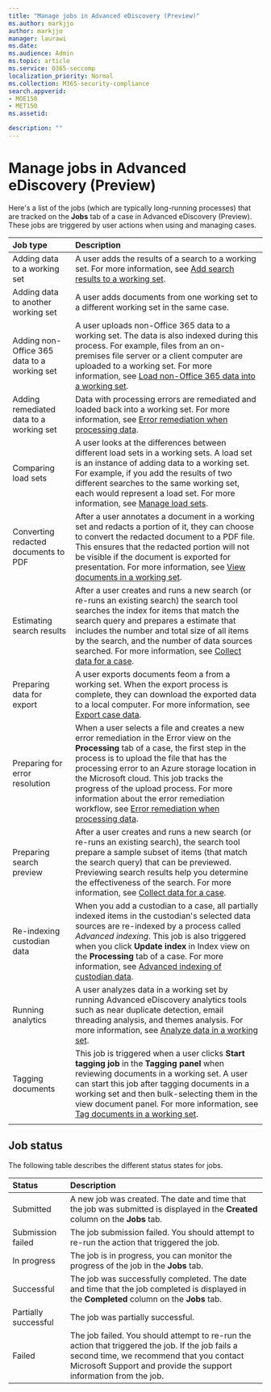 ```yaml
---
title: "Manage jobs in Advanced eDiscovery (Preview)"
ms.author: markjjo
author: markjjo
manager: laurawi
ms.date: 
ms.audience: Admin
ms.topic: article
ms.service: O365-seccomp
localization_priority: Normal
ms.collection: M365-security-compliance 
search.appverid: 
- MOE150
- MET150
ms.assetid: 

description: ""
---
```


# Manage jobs in Advanced eDiscovery (Preview)

Here's a list of the jobs (which are typically long-running processes) that are tracked on the **Jobs** tab of a case in Advanced eDiscovery (Preview). These jobs are triggered by user actions when using and managing cases.

| Job type           | Description     |
| :----------------- | :----------     |
|Adding data to a working set | A user adds the results of a search to a working set.  For more information, see [Add search results to a working set](add-data-to-working-set.md). |
|Adding data to another working set | A user adds documents from one working set to a different working set in the same case.|
|Adding non-Office 365 data to a working set | A user uploads non-Office 365 data to a working set. The data is also indexed during this process. For example, files from an on-premises file server or a client computer are uploaded to a working set. For more information, see [Load non-Office 365 data into a working set](load-non-office365-data.md).| 
|Adding remediated data to a working set | Data with processing errors are remediated and loaded back into a working set. For more information, see [Error remediation when processing data](error-remediation.md). | 
|Comparing load sets | A user looks at the differences between different load sets in a working sets. A load set is an instance of adding data to a working set. For example, if you add the results of two different searches to the same working set, each would represent a load set. For more information, see [Manage load sets](manage-load-sets.md). |
|Converting redacted documents to PDF|After a user annotates a document in a working set and redacts a portion of it, they can choose to convert the redacted document to a PDF file. This ensures that the redacted portion will not be visible if the document is exported for presentation. For more information, see [View documents in a working set](annotating-and-redacting-documents.md). |
|Estimating search results | After a user creates and runs a new search (or re-runs an existing search) the search tool searches the index for items that match the search query and prepares a estimate that includes the number and total size of all items by the search, and the number of data sources searched.  For more information, see [Collect data for a case](collecting-data-for-ediscovery.md). | 
|Preparing data for export | A user exports documents feom a from a working set. When the export process is complete, they can download the exported data to a local computer. For more information, see [Export case data](exporting-data-ediscover20.md). | 
|Preparing for error resolution |When a user selects a file and creates a new error remediation in the Error view on the **Processing** tab of a case, the first step in the process is to upload the file that has the processing error to an Azure storage location in the Microsoft cloud. This job tracks the progress of the upload process. For more information about the error remediation workflow, see [Error remediation when processing data](error-remediation.md). | 
|Preparing search preview | After a  user creates and runs a new search (or re-runs an existing search), the search tool prepare a sample subset of items (that match the search query) that can be previewed. Previewing search results help you determine the effectiveness of the search.  For more information, see [Collect data for a case](collecting-data-for-ediscovery.md#view-search-results-and-statistics). | 
|Re-indexing custodian data | When you add a custodian to a case, all partially indexed items in the custodian's selected data sources are re-indexed by a process called *Advanced indexing*. This job is also triggered when you click **Update index** in Index view on the **Processing** tab of a case. For more information, see [Advanced indexing of custodian data](indexing-custodian-data.md).
|Running analytics | A user analyzes data in a working set by running Advanced eDiscovery analytics tools such as near duplicate detection, email threading analysis, and themes analysis. For more information, see [Analyze data in a working set](analyzing-data-in-working-set.md). | 
|Tagging documents | This job is triggered when a user clicks **Start tagging job** in the **Tagging panel** when reviewing documents in a working set. A user can start this job after tagging documents in a working set and then bulk-selecting them in the view document panel. For more information, see [Tag documents in a working set](tagging-documents.md). | 
|||


## Job status

The following table describes the different status states for jobs.

| Status           | Description     |
| :----------------- | :----------     |
| Submitted | A new job was created.  The date and time that the job was submitted is displayed in the **Created** column on the **Jobs** tab. |
| Submission failed | The job submission failed.  You should attempt to re-run the action that triggered the job. |
| In progress | The job is in progress, you can monitor the progress of the job in the **Jobs** tab. |
| Successful | The job was successfully completed. The date and time that the job completed is displayed in the **Completed** column on the **Jobs** tab. |
| Partially successful | The job was partially successful. |
| Failed | The job failed.  You should attempt to re-run the action that triggered the job. If the job fails a second time, we recommend that you contact Microsoft Support and provide the support information from the job. |

